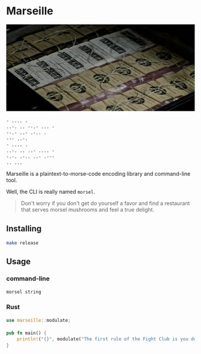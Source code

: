 # Marseille

![image](./die-erstes-regeln-ist.jpeg)

```
- .... .
..-. .. --.- ... -
--.- ..- .-.. .
--- ..-.
- .... .
..-. .. ..- .... -
-.-. .-.. ..- .---
.. ...
```

Marseille is a plaintext-to-morse-code encoding library and command-line
tool.

Well, the CLI is really named `morsel`.

> Don't worry if you don't get do yourself a favor and find a restaurant
> that serves morsel mushrooms and feel a true delight.


## Installing

```bash
make release
```

## Usage

### command-line

```bash
morsel string
```


### Rust

```rust
use marseille::modulate;

pub fn main() {
    println!("{}", modulate("The first rule of the Fight Club is you do not talk about it".to_string(), &" "))
}
```
